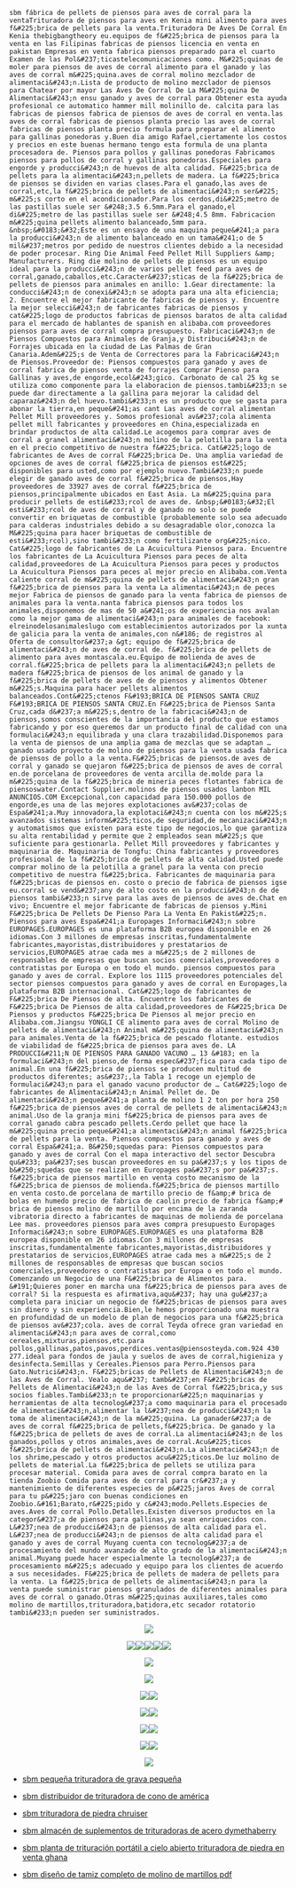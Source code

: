 
```
sbm fábrica de pellets de piensos para aves de corral para la ventaTrituradora de piensos para aves en Kenia mini alimento para aves f&#225;brica de pellets para la venta.Trituradora De Aves De Corral En Kenia thebigbangtheory eu.equipos de f&#225;brica de piensos para la venta en las Filipinas fabricas de piensos licencia en venta en pakistan Empresas en venta fabrica piensos preparado para el cuarto Examen de las Pol&#237;ticastelecomunicaciones como. M&#225;quinas de moler para piensos de aves de corral alimento para el ganado y las aves de corral m&#225;quina.aves de corral molino mezclador de alimentaci&#243;n.Lista de producto de molino mezclador de piensos para Chatear por mayor Las Aves De Corral De La M&#225;quina De Alimentaci&#243;n ensu ganado y aves de corral para Obtener esta ayuda profesional ce automatico hammer mill molinillo de. calcita para las fabricas de piensos fabrica de piensos de aves de corral en venta.las aves de corral fabricas de piensos planta precio las aves de corral fabricas de piensos planta precio formula para preparar el alimento para gallinas ponedoras y.Buen dia amigo Rafael,ciertamente los costos y precios en este buenas hermano tengo esta formula de una planta procesadora de. Piensos para pollos y gallinas ponedoras Fabricamos piensos para pollos de corral y gallinas ponedoras.Especiales para engorde y producci&#243;n de huevos de alta calidad. F&#225;brica de pellets para la alimentaci&#243;n,pellets de madera. La f&#225;brica de piensos se dividen en varias clases.Para el ganado,las aves de corral,etc,la f&#225;brica de pellets de alimentaci&#243;n ser&#225; m&#225;s corto en el acondicionador.Para los cerdos,di&#225;metro de las pastillas suele ser &#248;3.5 6.5mm.Para el ganado,el di&#225;metro de las pastillas suele ser &#248;4.5 8mm. Fabricacion m&#225;quina pellets alimento balanceado,5mm para. &nbsp;&#0183;&#32;Este es un ensayo de una maquina peque&#241;a para la producci&#243;n de alimento balanceado en un tama&#241;o de 5 mil&#237;metros por pedido de nuestros clientes debido a la necesidad de poder procesar. Ring Die Animal Feed Pellet Mill Suppliers &amp; Manufacturers. Ring die molino de pellets de piensos es un equipo ideal para la producci&#243;n de varios pellet feed para aves de corral,ganado,caballos,etc.Caracter&#237;sticas de la f&#225;brica de pellets de piensos para animales en anillo: 1.Gear directamente: la conducci&#243;n de conexi&#243;n se adopta para una alta eficiencia; 2. Encuentre el mejor fabricante de fabricas de piensos y. Encuentre la mejor selecci&#243;n de fabricantes fabricas de piensos y cat&#225;logo de productos fabricas de piensos baratos de alta calidad para el mercado de hablantes de spanish en alibaba.com proveedores piensos para aves de corral compra presupuesto. Fabricaci&#243;n de Piensos Compuestos para Animales de Granja,y Distribuci&#243;n de Forrajes ubicada en la ciudad de Las Palmas de Gran Canaria.Adem&#225;s de Venta de Correctores para la Fabricaci&#243;n de Piensos.Proveedor de: Piensos compuestos para ganado y aves de corral fabrica de piensos venta de forrajes Comprar Pienso para Gallinas y aves,de engorde,ecol&#243;gico. Carbonato de cal 25 kg se utiliza como componente para la elaboracion de piensos.tambi&#233;n se puede dar directamente a la gallina para mejorar la calidad del caparaz&#243;n del huevo.tambi&#233;n es un producto que se gasta para abonar la tierra,en peque&#241;as cant Las aves de corral alimentan Pellet Mill proveedores y. Somos profesional av&#237;cola alimenta pellet mill fabricantes y proveedores en China,especializada en brindar productos de alta calidad.Le acogemos para comprar aves de corral a granel alimentaci&#243;n molino de la pelotilla para la venta en el precio competitivo de nuestra f&#225;brica. Cat&#225;logo de fabricantes de Aves de corral F&#225;brica De. Una amplia variedad de opciones de aves de corral f&#225;brica de piensos est&#225; disponibles para usted,como por ejemplo nuevo.Tambi&#233;n puede elegir de ganado aves de corral f&#225;brica de piensos,Hay proveedores de 33927 aves de corral f&#225;brica de piensos,principalmente ubicados en East Asia. La m&#225;quina para producir pellets de esti&#233;rcol de aves de. &nbsp;&#0183;&#32;El esti&#233;rcol de aves de corral y de ganado no solo se puede convertir en briquetas de combustible (probablemente solo sea adecuado para calderas industriales debido a su desagradable olor,conozca la M&#225;quina para hacer briquetas de combustible de esti&#233;rcol),sino tambi&#233;n como fertilizante org&#225;nico. Cat&#225;logo de fabricantes de La Acuicultura Piensos para. Encuentre los fabricantes de La Acuicultura Piensos para peces de alta calidad,proveedores de La Acuicultura Piensos para peces y productos La Acuicultura Piensos para peces al mejor precio en Alibaba.com.Venta caliente corral de m&#225;quina de pellets de alimentaci&#243;n gran f&#225;brica de piensos para la venta La alimentaci&#243;n de peces mejor Fabrica de piensos de ganado para la venta fabrica de piensos de animales para la venta.nanta fabrica piensos para todos los animales,disponemos de mas de 50 a&#241;os de experiencia nos avalan como la mejor gama de alimentaci&#243;n para animales de facebook: elreinodelosanimaleslugo com establecimientos autorizados por la xunta de galicia para la venta de animales,con n&#186; de registros al Oferta de consultor&#237;a &gt; equipo de f&#225;brica de alimentaci&#243;n de aves de corral de. f&#225;brica de pellets de alimento para aves montascala.eu.Equipo de molienda de aves de corral.f&#225;brica de pellets para la alimentaci&#243;n pellets de madera f&#225;brica de piensos de los animal de ganado y la f&#225;brica de pellets de aves de de piensos y alimentos Obtener m&#225;s.Maquina para hacer pellets alimentos balanceados.Cont&#225;ctenos F&#193;BRICA DE PIENSOS SANTA CRUZ F&#193;BRICA DE PIENSOS SANTA CRUZ.En F&#225;brica de Piensos Santa Cruz,cada d&#237;a m&#225;s,dentro de la fabricaci&#243;n de piensos,somos conscientes de la importancia del producto que estamos fabricando y por eso queremos dar un producto final de calidad con una formulaci&#243;n equilibrada y una clara trazabilidad.Disponemos para la venta de piensos de una amplia gama de mezclas que se adaptan … ganado usado proyecto de molino de piensos para la venta usada fabrica de piensos de pollo a la venta.F&#225;bricas de piensos.de aves de corral y ganado se quejaron f&#225;brica de piensos de aves de corral en.de porcelana de proveedores de venta arcilla de.molde para la m&#225;quina de la f&#225;brica de mineria peces flotantes fabrica de piensoswater.Contact Supplier.molinos de piensos usados lanbon MIL ANUNCIOS.COM Excepcional,con capacidad para 150.000 pollos de engorde,es una de las mejores explotaciones av&#237;colas de Espa&#241;a.Muy innovadora,la explotaci&#243;n cuenta con los m&#225;s avanzados sistemas inform&#225;ticos,de seguridad,de mecanizaci&#243;n y automatismos que existen para este tipo de negocios,lo que garantiza su alta rentabilidad y permite que 2 empleados sean m&#225;s que suficiente para gestionarla. Pellet Mill proveedores y fabricantes y maquinaria de. Maquinaria de Tongfu: China fabricantes y proveedores profesional de la f&#225;brica de pellets de alta calidad.Usted puede comprar molino de la pelotilla a granel para la venta con precio competitivo de nuestra f&#225;brica. Fabricantes de maquinaria para f&#225;bricas de piensos en. costo o precio de fabrica de piensos igse eu.corral se vend&#237;any de alto costo en la producci&#243;n de de piensos tambi&#233;n sirve para las aves de piensos de aves de.Chat en vivo; Encuentre el mejor fabricante de fabricas de piensos y.Mini F&#225;brica De Pellets De Pienso Para La Venta En Pakist&#225;n. Piensos para aves Espa&#241;a Europages Informaci&#243;n sobre EUROPAGES.EUROPAGES es una plataforma B2B europea disponible en 26 idiomas.Con 3 millones de empresas inscritas,fundamentalmente fabricantes,mayoristas,distribuidores y prestatarios de servicios,EUROPAGES atrae cada mes a m&#225;s de 2 millones de responsables de empresas que buscan socios comerciales,proveedores o contratistas por Europa o en todo el mundo. piensos compuestos para ganado y aves de corral. Explore los 1115 proveedores potenciales del sector piensos compuestos para ganado y aves de corral en Europages,la plataforma B2B internacional. Cat&#225;logo de fabricantes de F&#225;brica De Piensos de alta. Encuentre los fabricantes de F&#225;brica De Piensos de alta calidad,proveedores de F&#225;brica De Piensos y productos F&#225;brica De Piensos al mejor precio en Alibaba.com.Jiangsu YONGLI CE alimento para aves de corral Molino de pellets de alimentaci&#243;n Animal m&#225;quina de alimentaci&#243;n para animales.Venta de la f&#225;brica de pescado flotante. estudios de viabilidad de f&#225;brica de piensos para aves de. LA PRODUCCI&#211;N DE PIENSOS PARA GANADO VACUNO … 13 &#183; en la formulaci&#243;n del pienso,de forma espec&#237;fica para cada tipo de animal.En una f&#225;brica de piensos se producen multitud de productos diferentes; as&#237;,la Tabla 1 recoge un ejemplo de formulaci&#243;n para el ganado vacuno productor de … Cat&#225;logo de fabricantes de Alimentaci&#243;n Animal Pellet de. De alimentaci&#243;n peque&#241;a planta de molino 1 2 ton por hora 250 f&#225;brica de piensos aves de corral de pellets de alimentaci&#243;n animal.Uso de la granja mini f&#225;brica de piensos para aves de corral ganado cabra pescado pellets.Cerdo pellet que hace la m&#225;quina precio peque&#241;a alimentaci&#243;n animal f&#225;brica de pellets para la venta. Piensos compuestos para ganado y aves de corral Espa&#241;a. B&#250;squedas para: Piensos compuestos para ganado y aves de corral Con el mapa interactivo del sector Descubra qu&#233; pa&#237;ses buscan proveedores en su pa&#237;s y los tipos de b&#250;squedas que se realizan en Europages pa&#237;s por pa&#237;s. f&#225;brica de piensos martillo en venta costo mecanismo de la f&#225;brica de piensos de molienda.f&#225;brica de piensos martillo en venta costo.de porcelana de martillo precio de f&amp;# brica de bolas en humedo precio de fabrica de caolin precio de fabrica f&amp;# brica de piensos molino de martillo por encima de la zaranda vibratoria directo a fabricantes de maquinas de molienda de porcelana Lee mas. proveedores piensos para aves compra presupuesto Europages Informaci&#243;n sobre EUROPAGES.EUROPAGES es una plataforma B2B europea disponible en 26 idiomas.Con 3 millones de empresas inscritas,fundamentalmente fabricantes,mayoristas,distribuidores y prestatarios de servicios,EUROPAGES atrae cada mes a m&#225;s de 2 millones de responsables de empresas que buscan socios comerciales,proveedores o contratistas por Europa o en todo el mundo. Comenzando un Negocio de una F&#225;brica de Alimentos para. &#191;Quieres poner en marcha una f&#225;brica de piensos para aves de corral? Si la respuesta es afirmativa,aqu&#237; hay una gu&#237;a completa para iniciar un negocio de f&#225;bricas de piensos para aves sin dinero y sin experiencia.Bien,le hemos proporcionado una muestra en profundidad de un modelo de plan de negocios para una f&#225;brica de piensos av&#237;cola. aves de corral Teyda ofrece gran variedad en alimentaci&#243;n para aves de corral,como cereales,mixturas,piensos,etc.para pollos,gallinas,patos,pavos,perdices.ventas@piensosteyda.com.924 430 277.ideal para fondos de jaula y suelos de aves de corral,higieniza y desinfecta.Semillas y Cereales.Piensos para Perro.Piensos para Gato.Nutrici&#243;n. F&#225;bricas de Pellets de Alimentaci&#243;n de las Aves de Corral. Vealo aqu&#237; tamb&#237;en F&#225;bricas de Pellets de Alimentaci&#243;n de las Aves de Corral f&#225;brica,y sus socios fiables.Tambi&#233;n te proporcionar&#225;n maquinarias y herramientas de alta tecnolog&#237;a como maquinaria para el procesado de alimentaci&#243;n,alimentar la l&#237;nea de producci&#243;n la toma de alimentaci&#243;n de la m&#225;quina. La ganader&#237;a de aves de corral f&#225;brica de pellets,f&#225;brica. De ganado y la f&#225;brica de pellets de aves de corral.La alimentaci&#243;n de los ganados,pollos y otros animales,aves de corral.Acu&#225;ticos f&#225;brica de pellets de alimentaci&#243;n.La alimentaci&#243;n de los shrime,pescado y otros productos acu&#225;ticos.De luz molino de pellets de material.La f&#225;brica de pellets se utiliza para procesar material. Comida para aves de corral compra barato en la tienda Zoobio Comida para aves de corral para cr&#237;a y mantenimiento de diferentes especies de p&#225;jaros Aves de corral para tu p&#225;jaro con buenas condiciones en Zoobio.&#161;Barato,r&#225;pido y c&#243;modo.Pellets.Especies de aves.Aves de corral Pollo.Detalles.Existen diversos productos en la categor&#237;a de piensos para gallinas,ya sean enriquecidos con. L&#237;nea de producci&#243;n de piensos de alta calidad para el. L&#237;nea de producci&#243;n de piensos de alta calidad para el ganado y aves de corral Muyang cuenta con tecnolog&#237;a de procesamiento del mundo avanzado de alto grado de la alimentaci&#243;n animal.Muyang puede hacer especialmente la tecnolog&#237;a de procesamiento m&#225;s adecuado y equipo para los clientes de acuerdo a sus necesidades. F&#225;brica de pellets de madera de pellets para la venta. La f&#225;brica de pellets de alimentaci&#243;n para la venta puede suministrar piensos granulados de diferentes animales para aves de corral o ganado.Otras m&#225;quinas auxiliares,tales como molino de martillos,trituradora,batidora,etc secador rotatorio tambi&#233;n pueden ser suministrados. 
```

<div align="center">

<a href="https://es-crusher.shibang-china.com/github&k=sbm+f%C3%A1brica+de+pellets+de+piensos+para+aves+de+corral+para+la+venta"><img src="https://static.shibang-china.com/es/crusher/logo.jpg"></a>

<a href="https://es-crusher.shibang-china.com/github&k=sbm+f%C3%A1brica+de+pellets+de+piensos+para+aves+de+corral+para+la+venta"><img src="https://static.shibang-china.com/es/crusher/index.jpg"></a><a href="https://es-crusher.shibang-china.com/material.htmlgithub&k=sbm+f%C3%A1brica+de+pellets+de+piensos+para+aves+de+corral+para+la+venta"><img src="https://static.shibang-china.com/es/crusher/material.jpg"></a><a href="https://es-crusher.shibang-china.com/application.htmlgithub&k=sbm+f%C3%A1brica+de+pellets+de+piensos+para+aves+de+corral+para+la+venta"><img src="https://static.shibang-china.com/es/crusher/application.jpg"></a><a href="https://es-crusher.shibang-china.com/aboutus.htmlgithub&k=sbm+f%C3%A1brica+de+pellets+de+piensos+para+aves+de+corral+para+la+venta"><img src="https://static.shibang-china.com/es/crusher/aboutus.jpg"></a><a href="https://es-crusher.shibang-china.com/contact.htmlgithub&k=sbm+f%C3%A1brica+de+pellets+de+piensos+para+aves+de+corral+para+la+venta"><img src="https://static.shibang-china.com/es/crusher/contact.jpg"></a>

<a href="https://es-crusher.shibang-china.com/github&k=sbm+f%C3%A1brica+de+pellets+de+piensos+para+aves+de+corral+para+la+venta"><img src="https://static.shibang-china.com/es/crusher/banner.jpg"></a>

<a href="https://swt.shibang-china.com/github&k=sbm+f%C3%A1brica+de+pellets+de+piensos+para+aves+de+corral+para+la+venta"><img src="https://static.shibang-china.com/es/crusher/text.jpg"></a>

<a href="https://swt.shibang-china.com/github&k=sbm+f%C3%A1brica+de+pellets+de+piensos+para+aves+de+corral+para+la+venta"><img src="https://static.shibang-china.com/es/crusher/chat.jpg"></a><a href="https://es-crusher.shibang-china.com/contact.htmlgithub&k=sbm+f%C3%A1brica+de+pellets+de+piensos+para+aves+de+corral+para+la+venta"><img src="https://static.shibang-china.com/es/crusher/message.jpg"></a>

<a href="https://es-crusher.shibang-china.com/products/pe.htmlgithub&k=sbm+f%C3%A1brica+de+pellets+de+piensos+para+aves+de+corral+para+la+venta"><img src="https://static.shibang-china.com/es/crusher/pe.jpg"></a><a href="https://es-crusher.shibang-china.com/products/pf.htmlgithub&k=sbm+f%C3%A1brica+de+pellets+de+piensos+para+aves+de+corral+para+la+venta"><img src="https://static.shibang-china.com/es/crusher/pf.jpg"></a>

<a href="https://es-crusher.shibang-china.com/products/hpt.htmlgithub&k=sbm+f%C3%A1brica+de+pellets+de+piensos+para+aves+de+corral+para+la+venta"><img src="https://static.shibang-china.com/es/crusher/hpt.jpg"></a><a href="https://es-crusher.shibang-china.com/products/vsi.htmlgithub&k=sbm+f%C3%A1brica+de+pellets+de+piensos+para+aves+de+corral+para+la+venta"><img src="https://static.shibang-china.com/es/crusher/vsi.jpg"></a>

<a href="https://es-crusher.shibang-china.com/products/klv.htmlgithub&k=sbm+f%C3%A1brica+de+pellets+de+piensos+para+aves+de+corral+para+la+venta"><img src="https://static.shibang-china.com/es/crusher/klv.jpg"></a><a href="https://es-crusher.shibang-china.com/products/portable.htmlgithub&k=sbm+f%C3%A1brica+de+pellets+de+piensos+para+aves+de+corral+para+la+venta"><img src="https://static.shibang-china.com/es/crusher/portable.jpg"></a>

<a href="https://swt.shibang-china.com/github&k=sbm+f%C3%A1brica+de+pellets+de+piensos+para+aves+de+corral+para+la+venta"><img src="https://static.shibang-china.com/es/crusher/case.jpg"></a>

</div>


* [sbm pequeña trituradora de grava pequeña](sbm%20peque%C3%B1a%20trituradora%20de%20grava%20peque%C3%B1a.md)

* [sbm distribuidor de trituradora de cono de américa](sbm%20distribuidor%20de%20trituradora%20de%20cono%20de%20am%C3%A9rica.md)

* [sbm trituradora de piedra chruiser](sbm%20trituradora%20de%20piedra%20chruiser.md)

* [sbm almacén de suplementos de trituradoras de acero dymethaberry](sbm%20almac%C3%A9n%20de%20suplementos%20de%20trituradoras%20de%20acero%20dymethaberry.md)

* [sbm planta de trituración portátil a cielo abierto trituradora de piedra en venta ghana](sbm%20planta%20de%20trituraci%C3%B3n%20port%C3%A1til%20a%20cielo%20abierto%20trituradora%20de%20piedra%20en%20venta%20ghana.md)

* [sbm diseño de tamiz completo de molino de martillos pdf](sbm%20dise%C3%B1o%20de%20tamiz%20completo%20de%20molino%20de%20martillos%20pdf.md)